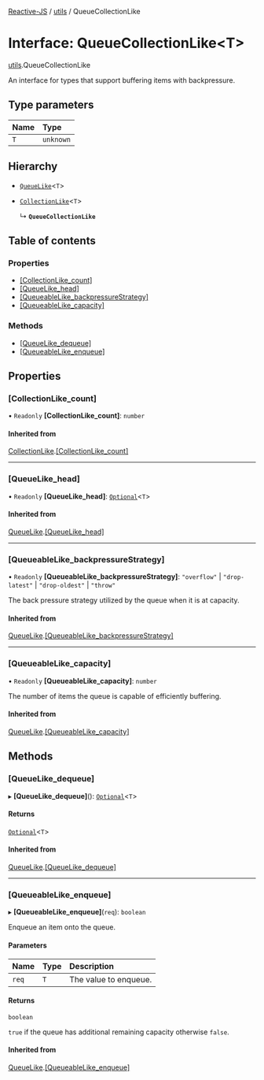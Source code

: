 [Reactive-JS](../README.md) / [utils](../modules/utils.md) / QueueCollectionLike

# Interface: QueueCollectionLike<T\>

[utils](../modules/utils.md).QueueCollectionLike

An interface for types that support buffering items with backpressure.

## Type parameters

| Name | Type |
| :------ | :------ |
| `T` | `unknown` |

## Hierarchy

- [`QueueLike`](utils.QueueLike.md)<`T`\>

- [`CollectionLike`](collections.CollectionLike.md)<`T`\>

  ↳ **`QueueCollectionLike`**

## Table of contents

### Properties

- [[CollectionLike\_count]](utils.QueueCollectionLike.md#[collectionlike_count])
- [[QueueLike\_head]](utils.QueueCollectionLike.md#[queuelike_head])
- [[QueueableLike\_backpressureStrategy]](utils.QueueCollectionLike.md#[queueablelike_backpressurestrategy])
- [[QueueableLike\_capacity]](utils.QueueCollectionLike.md#[queueablelike_capacity])

### Methods

- [[QueueLike\_dequeue]](utils.QueueCollectionLike.md#[queuelike_dequeue])
- [[QueueableLike\_enqueue]](utils.QueueCollectionLike.md#[queueablelike_enqueue])

## Properties

### [CollectionLike\_count]

• `Readonly` **[CollectionLike\_count]**: `number`

#### Inherited from

[CollectionLike](collections.CollectionLike.md).[[CollectionLike_count]](collections.CollectionLike.md#[collectionlike_count])

___

### [QueueLike\_head]

• `Readonly` **[QueueLike\_head]**: [`Optional`](../modules/functions.md#optional)<`T`\>

#### Inherited from

[QueueLike](utils.QueueLike.md).[[QueueLike_head]](utils.QueueLike.md#[queuelike_head])

___

### [QueueableLike\_backpressureStrategy]

• `Readonly` **[QueueableLike\_backpressureStrategy]**: ``"overflow"`` \| ``"drop-latest"`` \| ``"drop-oldest"`` \| ``"throw"``

The back pressure strategy utilized by the queue when it is at capacity.

#### Inherited from

[QueueLike](utils.QueueLike.md).[[QueueableLike_backpressureStrategy]](utils.QueueLike.md#[queueablelike_backpressurestrategy])

___

### [QueueableLike\_capacity]

• `Readonly` **[QueueableLike\_capacity]**: `number`

The number of items the queue is capable of efficiently buffering.

#### Inherited from

[QueueLike](utils.QueueLike.md).[[QueueableLike_capacity]](utils.QueueLike.md#[queueablelike_capacity])

## Methods

### [QueueLike\_dequeue]

▸ **[QueueLike_dequeue]**(): [`Optional`](../modules/functions.md#optional)<`T`\>

#### Returns

[`Optional`](../modules/functions.md#optional)<`T`\>

#### Inherited from

[QueueLike](utils.QueueLike.md).[[QueueLike_dequeue]](utils.QueueLike.md#[queuelike_dequeue])

___

### [QueueableLike\_enqueue]

▸ **[QueueableLike_enqueue]**(`req`): `boolean`

Enqueue an item onto the queue.

#### Parameters

| Name | Type | Description |
| :------ | :------ | :------ |
| `req` | `T` | The value to enqueue. |

#### Returns

`boolean`

`true` if the queue has additional remaining capacity otherwise `false`.

#### Inherited from

[QueueLike](utils.QueueLike.md).[[QueueableLike_enqueue]](utils.QueueLike.md#[queueablelike_enqueue])
